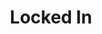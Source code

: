 ---
ep: 185
title: "Locked In"
imglink: "https://live.staticflickr.com/65535/50982210203_3c0acc6224_o.jpg"
thumbnail: "https://live.staticflickr.com/65535/50982210203_cf0cbe5343_q.jpg"
alt: >
    A view of a city through a prison cell window. There&#x27;s a bike riding past just to the right, and a rock has fallen on the windowsill. 
name: "concernedhobbit"
---